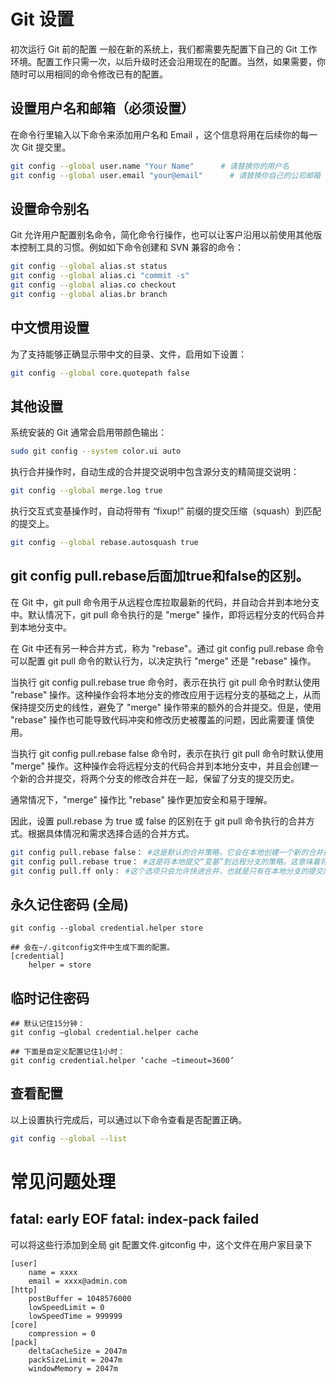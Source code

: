 # Git 设置

初次运行 Git 前的配置
一般在新的系统上，我们都需要先配置下自己的 Git 工作环境。配置工作只需一次，以后升级时还会沿用现在的配置。当然，如果需要，你随时可以用相同的命令修改已有的配置。

## 设置用户名和邮箱（必须设置）

在命令行里输入以下命令来添加用户名和 Email ，这个信息将用在后续你的每一次 Git 提交里。

```bash
git config --global user.name "Your Name"      # 请替换你的用户名
git config --global user.email "your@email"      # 请替换你自己的公司邮箱
```

## 设置命令别名

Git 允许用户配置别名命令，简化命令行操作，也可以让客户沿用以前使用其他版本控制工具的习惯。例如如下命令创建和 SVN 兼容的命令：

```bash
git config --global alias.st status
git config --global alias.ci "commit -s"
git config --global alias.co checkout
git config --global alias.br branch
```

## 中文惯用设置

为了支持能够正确显示带中文的目录、文件，启用如下设置：

```bash
git config --global core.quotepath false
```

## 其他设置

系统安装的 Git 通常会启用带颜色输出：

```bash
sudo git config --system color.ui auto
```

执行合并操作时，自动生成的合并提交说明中包含源分支的精简提交说明：

```bash
git config --global merge.log true
```

执行交互式变基操作时，自动将带有 “fixup!” 前缀的提交压缩（squash）到匹配的提交上。

```bash
git config --global rebase.autosquash true
```

## git config pull.rebase后面加true和false的区别。
在 Git 中，git pull 命令用于从远程仓库拉取最新的代码，并自动合并到本地分支中。默认情况下，git pull 命令执行的是 "merge" 操作，即将远程分支的代码合并到本地分支中。

在 Git 中还有另一种合并方式，称为 "rebase"。通过 git config pull.rebase 命令可以配置 git pull 命令的默认行为，以决定执行 "merge" 还是 "rebase" 操作。

当执行 git config pull.rebase true 命令时，表示在执行 git pull 命令时默认使用 "rebase" 操作。这种操作会将本地分支的修改应用于远程分支的基础之上，从而保持提交历史的线性，避免了 "merge" 操作带来的额外的合并提交。但是，使用 "rebase" 操作也可能导致代码冲突和修改历史被覆盖的问题，因此需要谨
慎使用。

当执行 git config pull.rebase false 命令时，表示在执行 git pull 命令时默认使用 "merge" 操作。这种操作会将远程分支的代码合并到本地分支中，并且会创建一个新的合并提交，将两个分支的修改合并在一起，保留了分支的提交历史。

通常情况下，"merge" 操作比 "rebase" 操作更加安全和易于理解。

因此，设置 pull.rebase 为 true 或 false 的区别在于 git pull 命令执行的合并方
式。根据具体情况和需求选择合适的合并方式。
```bash
git config pull.rebase false： #这是默认的合并策略，它会在本地创建一个新的合并提交，将本地分支和远程分支合并在一起。这种策略会保留分支历史，但可能会产生一些不必要的合并提交。
git config pull.rebase true： #这是将本地提交“变基”到远程分支的策略。这意味着将本地提交应用到远程分支之上，以便使得历史记录更加线性，不会产生合并提交。但是，变基操作可能会更改提交的SHA值，因此可能会破坏其他人的工作，需要谨慎使用。
git config pull.ff only： #这个选项只会允许快进合并，也就是只有在本地分支的提交历史是远程分支的子集时才会自动合并。这种策略会保持线性历史，并且不会创建任何新的提交。但是，这种策略可能会导致某些提交丢失，因为快进合并可能会覆盖本地提交。
```

## 永久记住密码 (全局)

```shell
git config --global credential.helper store

## 会在~/.gitconfig文件中生成下面的配置。
[credential]
	helper = store
```

## 临时记住密码

```shell
## 默认记住15分钟：
git config –global credential.helper cache

## 下面是自定义配置记住1小时：
git config credential.helper ‘cache –timeout=3600’
```

## 查看配置

以上设置执行完成后，可以通过以下命令查看是否配置正确。

```bash
git config --global --list
```

# 常见问题处理

## fatal: early EOF fatal: index-pack failed

可以将这些行添加到全局 git 配置文件.gitconfig 中，这个文件在用户家目录下

```config
[user]
	name = xxxx
	email = xxxx@admin.com
[http]
	postBuffer = 1048576000
	lowSpeedLimit = 0
	lowSpeedTime = 999999
[core]
	compression = 0
[pack]
	deltaCacheSize = 2047m
	packSizeLimit = 2047m
	windowMemory = 2047m
```
